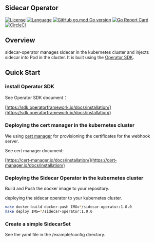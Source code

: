## Sidecar Operator

[![License](https://img.shields.io/badge/License-Apache%202.0-blue.svg)](https://github.com/ChinaLHR/sidecar-operator/blob/main/LICENSE)
[![Language](https://img.shields.io/badge/Language-Go-blue.svg)](https://golang.org/)
[![GitHub go.mod Go version](https://img.shields.io/github/go-mod/go-version/chinalhr/sidecar-operator)](https://img.shields.io/github/go-mod/go-version/chinalhr/sidecar-operator)
[![Go Report Card](https://goreportcard.com/badge/github.com/ChinaLHR/sidecar-operator)](https://goreportcard.com/report/github.com/ChinaLHR/sidecar-operator)
[![CircleCI](https://circleci.com/gh/ChinaLHR/sidecar-operator/tree/main.svg?style=shield)](https://circleci.com/gh/ChinaLHR/sidecar-operator/tree/main)

## Overview

sidecar-operator manages sidecar in the kubernetes cluster and injects sidecar into Pod in the cluster. It is built using the [Operator SDK](https://github.com/operator-framework/operator-sdk).

## Quick Start

### install Operator SDK

See Operator SDK document：

[https://sdk.operatorframework.io/docs/installation/](https://sdk.operatorframework.io/docs/installation/)

### Deploying the cert manager in the kubernetes cluster

We using [cert manager](https://github.com/jetstack/cert-manager) for provisioning the certificates for the webhook server.

See cert manager document:

[https://cert-manager.io/docs/installation/](https://cert-manager.io/docs/installation/)

### Deploying the Sidecar Operator in the kubernetes cluster

Build and Push the docker image to your repository.

deploying the sidecar operator to your kubernetes cluster.

```bash
make docker-build docker-push IMG=*/sidecar-operator:1.0.0
make deploy IMG=*/sidecar-operator:1.0.0
```

### Create a simple SidecarSet

See the yaml file in the /example/config directory.